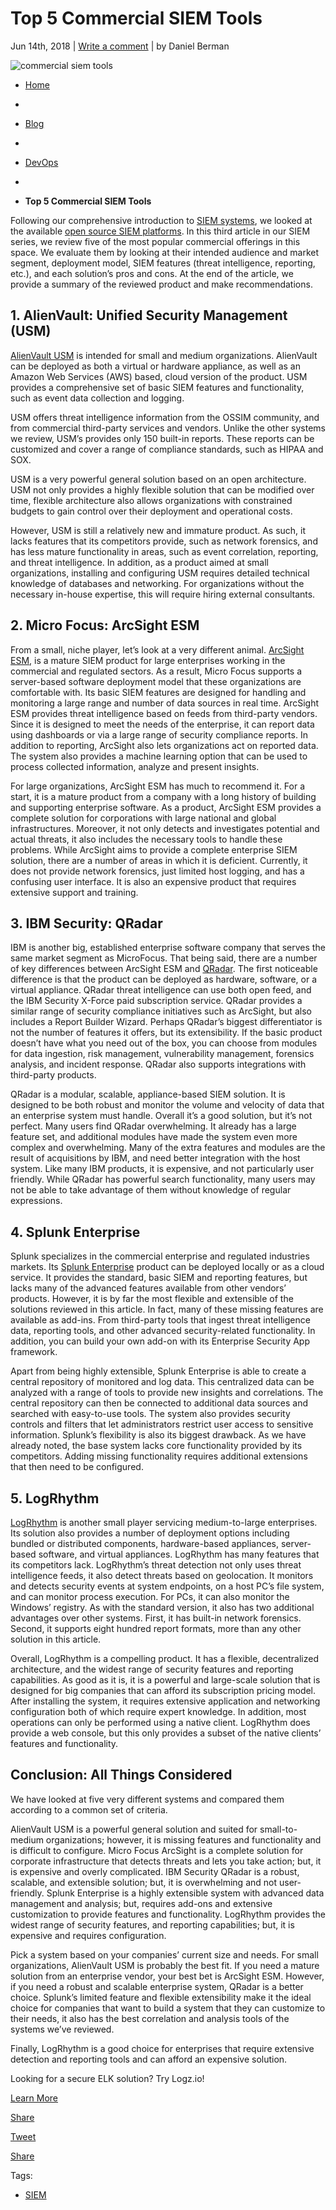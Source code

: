# Top 5 Commercial SIEM Tools
Jun 14th, 2018 | [Write a comment](#disqusComments) | by Daniel Berman

![commercial siem tools](https://logz.io/wp-content/uploads/2018/06/top_commercial_siem_tools_-_article.jpg)

*   [Home](https://logz.io "Home")
*   >
*   [Blog](https://logz.io/blog/)
*   >
*   [DevOps](https://logz.io/blog/devops/)
*   >
*   **Top 5 Commercial SIEM Tools**

Following our comprehensive introduction to [SIEM systems](https://logz.io/blog/what-is-siem/), we looked at the available [open source SIEM platforms](https://logz.io/blog/open-source-siem-tools/). In this third article in our SIEM series, we review five of the most popular commercial offerings in this space. We evaluate them by looking at their intended audience and market segment, deployment model, SIEM features (threat intelligence, reporting, etc.), and each solution’s pros and cons. At the end of the article, we provide a summary of the reviewed product and make recommendations.

1\. AlienVault: Unified Security Management (USM)
-------------------------------------------------

[AlienVault USM](https://www.alienvault.com) is intended for small and medium organizations. AlienVault can be deployed as both a virtual or hardware appliance, as well as an Amazon Web Services (AWS) based, cloud version of the product. USM provides a comprehensive set of basic SIEM features and functionality, such as event data collection and logging.

USM offers threat intelligence information from the OSSIM community, and from commercial third-party services and vendors. Unlike the other systems we review, USM’s provides only 150 built-in reports. These reports can be customized and cover a range of compliance standards, such as HIPAA and SOX.

USM is a very powerful general solution based on an open architecture. USM not only provides a highly flexible solution that can be modified over time, flexible architecture also allows organizations with constrained budgets to gain control over their deployment and operational costs.

However, USM is still a relatively new and immature product. As such, it lacks features that its competitors provide, such as network forensics, and has less mature functionality in areas, such as event correlation, reporting, and threat intelligence. In addition, as a product aimed at small organizations, installing and configuring USM requires detailed technical knowledge of databases and networking. For organizations without the necessary in-house expertise, this will require hiring external consultants.

2\. Micro Focus: ArcSight ESM
-----------------------------

From a small, niche player, let’s look at a very different animal. [ArcSight ESM](https://software.microfocus.com/en-us/products/siem-security-information-event-management/overview), is a mature SIEM product for large enterprises working in the commercial and regulated sectors. As a result, Micro Focus supports a server-based software deployment model that these organizations are comfortable with. Its basic SIEM features are designed for handling and monitoring a large range and number of data sources in real time. ArcSight ESM provides threat intelligence based on feeds from third-party vendors. Since it is designed to meet the needs of the enterprise, it can report data using dashboards or via a large range of security compliance reports. In addition to reporting, ArcSight also lets organizations act on reported data. The system also provides a machine learning option that can be used to process collected information, analyze and present insights.

For large organizations, ArcSight ESM has much to recommend it. For a start, it is a mature product from a company with a long history of building and supporting enterprise software. As a product, ArcSight ESM provides a complete solution for corporations with large national and global infrastructures. Moreover, it not only detects and investigates potential and actual threats, it also includes the necessary tools to handle these problems. While ArcSight aims to provide a complete enterprise SIEM solution, there are a number of areas in which it is deficient. Currently, it does not provide network forensics, just limited host logging, and has a confusing user interface. It is also an expensive product that requires extensive support and training.

3\. IBM Security: QRadar
------------------------

IBM is another big, established enterprise software company that serves the same market segment as MicroFocus. That being said, there are a number of key differences between ArcSight ESM and [QRadar](https://www.ibm.com/security/security-intelligence/qradar). The first noticeable difference is that the product can be deployed as hardware, software, or a virtual appliance. QRadar threat intelligence can use both open feed, and the IBM Security X-Force paid subscription service. QRadar provides a similar range of security compliance initiatives such as ArcSight, but also includes a Report Builder Wizard. Perhaps QRadar’s biggest differentiator is not the number of features it offers, but its extensibility. If the basic product doesn’t have what you need out of the box, you can choose from modules for data ingestion, risk management, vulnerability management, forensics analysis, and incident response. QRadar also supports integrations with third-party products.

QRadar is a modular, scalable, appliance-based SIEM solution. It is designed to be both robust and monitor the volume and velocity of data that an enterprise system must handle. Overall it’s a good solution, but it’s not perfect. Many users find QRadar overwhelming. It already has a large feature set, and additional modules have made the system even more complex and overwhelming. Many of the extra features and modules are the result of acquisitions by IBM, and need better integration with the host system. Like many IBM products, it is expensive, and not particularly user friendly. While QRadar has powerful search functionality, many users may not be able to take advantage of them without knowledge of regular expressions.

4\. Splunk Enterprise
---------------------

Splunk specializes in the commercial enterprise and regulated industries markets. Its [Splunk Enterprise](https://www.splunk.com/en_us/software/splunk-enterprise.html) product can be deployed locally or as a cloud service. It provides the standard, basic SIEM and reporting features, but lacks many of the advanced features available from other vendors’ products. However, it is by far the most flexible and extensible of the solutions reviewed in this article. In fact, many of these missing features are available as add-ins. From third-party tools that ingest threat intelligence data, reporting tools, and other advanced security-related functionality. In addition, you can build your own add-on with its Enterprise Security App framework.

Apart from being highly extensible, Splunk Enterprise is able to create a central repository of monitored and log data. This centralized data can be analyzed with a range of tools to provide new insights and correlations. The central repository can then be connected to additional data sources and searched with easy-to-use tools. The system also provides security controls and filters that let administrators restrict user access to sensitive information. Splunk’s flexibility is also its biggest drawback. As we have already noted, the base system lacks core functionality provided by its competitors. Adding missing functionality requires additional extensions that then need to be configured.

5\. LogRhythm
-------------

[LogRhythm](https://logrhythm.com/) is another small player servicing medium-to-large enterprises. Its solution also provides a number of deployment options including bundled or distributed components, hardware-based appliances, server-based software, and virtual appliances. LogRhythm has many features that its competitors lack. LogRhythm’s threat detection not only uses threat intelligence feeds, it also detect threats based on geolocation. It monitors and detects security events at system endpoints, on a host PC’s file system, and can monitor process execution. For PCs, it can also monitor the Windows’ registry. As with the standard version, it also has two additional advantages over other systems. First, it has built-in network forensics. Second, it supports eight hundred report formats, more than any other solution in this article.

Overall, LogRhythm is a compelling product. It has a flexible, decentralized architecture, and the widest range of security features and reporting capabilities. As good as it is, it is a powerful and large-scale solution that is designed for big companies that can afford its subscription pricing model. After installing the system, it requires extensive application and networking configuration both of which require expert knowledge. In addition, most operations can only be performed using a native client. LogRhythm does provide a web console, but this only provides a subset of the native clients’ features and functionality.

Conclusion: All Things Considered
---------------------------------

We have looked at five very different systems and compared them according to a common set of criteria.

AlienVault USM is a powerful general solution and suited for small-to-medium organizations; however, it is missing features and functionality and is difficult to configure. Micro Focus ArcSight is a complete solution for corporate infrastructure that detects threats and lets you take action; but, it is expensive and overly complicated. IBM Security QRadar is a robust, scalable, and extensible solution; but, it is overwhelming and not user-friendly. Splunk Enterprise is a highly extensible system with advanced data management and analysis; but, requires add-ons and extensive customization to provide features and functionality. LogRhythm provides the widest range of security features, and reporting capabilities; but, it is expensive and requires configuration.

Pick a system based on your companies’ current size and needs. For small organizations, AlienVault USM is probably the best fit. If you need a mature solution from an enterprise vendor, your best bet is ArcSight ESM. However, if you need a robust and scalable enterprise system, QRadar is a better choice. Splunk’s limited feature and flexible extensibility make it the ideal choice for companies that want to build a system that they can customize to their needs, it also has the best correlation and analysis tools of the systems we’ve reviewed.

Finally, LogRhythm is a good choice for enterprises that require extensive detection and reporting tools and can afford an expensive solution.

Looking for a secure ELK solution? Try Logz.io!

[Learn More](https://logz.io/product/soc-2-compliance/)

[Share](http://www.facebook.com/share.php?u=https%3A%2F%2Flogz.io%2Fblog%2Ftop-5-commercial-siem-tools%2F)

[Tweet](https://twitter.com/intent/tweet?text=Top+5+Commercial+SIEM+Tools&url=https%3A%2F%2Flogz.io%2Fblog%2Ftop-5-commercial-siem-tools%2F)

[Share](https://www.linkedin.com/cws/share?url=https%3A%2F%2Flogz.io%2Fblog%2Ftop-5-commercial-siem-tools%2F)

Tags:

*   [SIEM](https://logz.io/tag/siem/)
